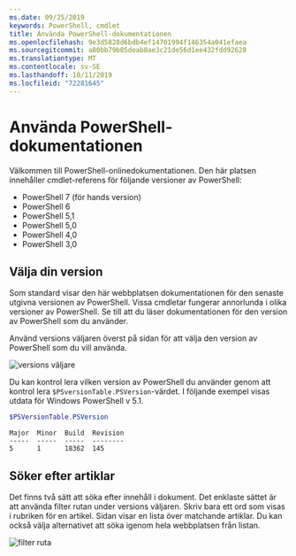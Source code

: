 ```yaml
---
ms.date: 09/25/2019
keywords: PowerShell, cmdlet
title: Använda PowerShell-dokumentationen
ms.openlocfilehash: 9e3d5828d6bdb4ef14701994f146354a041efaea
ms.sourcegitcommit: a80bb79b85deab8ae3c21de56d1ee432fdd92628
ms.translationtype: MT
ms.contentlocale: sv-SE
ms.lasthandoff: 10/11/2019
ms.locfileid: "72281645"
---
```

# <a name="how-to-use-the-powershell-documentation"></a>Använda PowerShell-dokumentationen

Välkommen till PowerShell-onlinedokumentationen. Den här platsen innehåller cmdlet-referens för följande versioner av PowerShell:

- PowerShell 7 (för hands version)
- PowerShell 6
- PowerShell 5,1
- PowerShell 5,0
- PowerShell 4,0
- PowerShell 3,0

## <a name="selecting-your-version"></a>Välja din version

Som standard visar den här webbplatsen dokumentationen för den senaste utgivna versionen av PowerShell. Vissa cmdletar fungerar annorlunda i olika versioner av PowerShell. Se till att du läser dokumentationen för den version av PowerShell som du använder.

Använd versions väljaren överst på sidan för att välja den version av PowerShell som du vill använda.

![versions väljare](images/how-to-use-docs/picker-vall.gif)

Du kan kontrol lera vilken version av PowerShell du använder genom att kontrol lera `$PSversionTable.PSVersion`-värdet. I följande exempel visas utdata för Windows PowerShell v 5.1.

```powershell
$PSVersionTable.PSVersion
```

```Output
Major  Minor  Build  Revision
-----  -----  -----  --------
5      1      18362  145
```

## <a name="searching-for-articles"></a>Söker efter artiklar

Det finns två sätt att söka efter innehåll i dokument. Det enklaste sättet är att använda filter rutan under versions väljaren. Skriv bara ett ord som visas i rubriken för en artikel. Sidan visar en lista över matchande artiklar. Du kan också välja alternativet att söka igenom hela webbplatsen från listan.

![filter ruta](images/how-to-use-docs/filter-search.gif)
